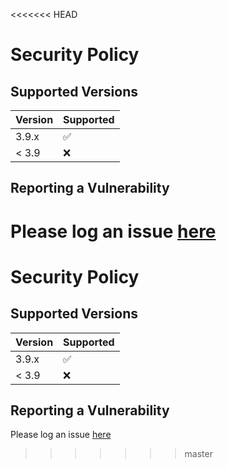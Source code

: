 <<<<<<< HEAD
# Security Policy

## Supported Versions

| Version | Supported          |
| ------- | ------------------ |
| 3.9.x   | :white_check_mark: |
| < 3.9   | :x:                |

## Reporting a Vulnerability

Please log an issue [here](https://github.com/StefanTerdell/zod-to-json-schema/issues)
=======
# Security Policy

## Supported Versions

| Version | Supported          |
| ------- | ------------------ |
| 3.9.x   | :white_check_mark: |
| < 3.9   | :x:                |

## Reporting a Vulnerability

Please log an issue [here](https://github.com/StefanTerdell/zod-to-json-schema/issues)
>>>>>>> master
